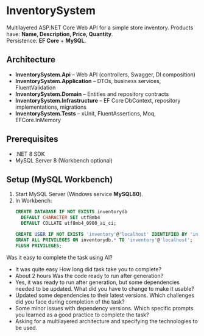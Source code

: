# InventorySystem

Multilayered ASP.NET Core Web API for a simple store inventory.
Products have: **Name, Description, Price, Quantity**.  
Persistence: **EF Core** + **MySQL**.

## Architecture
- **InventorySystem.Api** – Web API (controllers, Swagger, DI composition)
- **InventorySystem.Application** – DTOs, business services, FluentValidation
- **InventorySystem.Domain** – Entities and repository contracts
- **InventorySystem.Infrastructure** – EF Core DbContext, repository implementations, migrations
- **InventorySystem.Tests** – xUnit, FluentAssertions, Moq, EFCore.InMemory

## Prerequisites
- .NET 8 SDK
- MySQL Server 8 (Workbench optional)

## Setup (MySQL Workbench)
1. Start MySQL Server (Windows service **MySQL80**).
2. In Workbench:
   ```sql
   CREATE DATABASE IF NOT EXISTS inventorydb
     DEFAULT CHARACTER SET utf8mb4
     DEFAULT COLLATE utf8mb4_0900_ai_ci;

   CREATE USER IF NOT EXISTS 'inventory'@'localhost' IDENTIFIED BY 'inventorypw';
   GRANT ALL PRIVILEGES ON inventorydb.* TO 'inventory'@'localhost';
   FLUSH PRIVILEGES;


Was it easy to complete the task using AI?
- It was quite easy
  How long did task take you to complete?
-  About 2 hours
   Was the code ready to run after generation?
- Yes, it was ready to run after generation, but some dependencies needed to be updated.
  What did you have to change to make it usable?
- Updated some dependencies to their latest versions.
  Which challenges did you face during completion of the task?
- Some minor issues with dependency versions.
  Which specific prompts you learned as a good practice to complete the task?
- Asking for a multilayered architecture and specifying the technologies to be used.